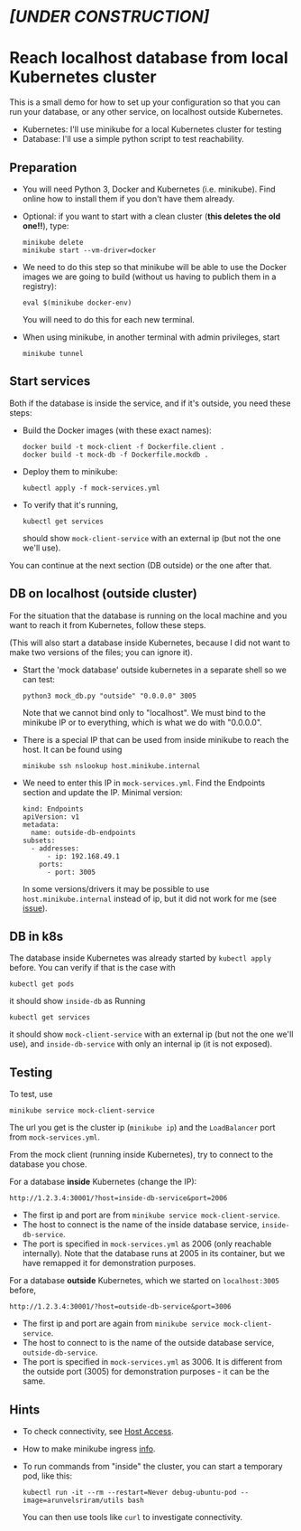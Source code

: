 
# *[UNDER CONSTRUCTION]*
# Reach localhost database from local Kubernetes cluster

This is a small demo for how to set up your configuration so that you can run your database, or any other service, on localhost outside Kubernetes.

* Kubernetes: I'll use minikube for a local Kubernetes cluster for testing
* Database: I'll use a simple python script to test reachability.

## Preparation

* You will need Python 3, Docker and Kubernetes (i.e. minikube). Find online how to install them if you don't have them already.

* Optional: if you want to start with a clean cluster (**this deletes the old one!!**), type:

      minikube delete
      minikube start --vm-driver=docker

* We need to do this step so that minikube will be able to use the Docker images we are going to build (without us having to publich them in a registry):

      eval $(minikube docker-env)
    
  You will need to do this for each new terminal.

* When using minikube, in another terminal with admin privileges, start

      minikube tunnel

## Start services

Both if the database is inside the service, and if it's outside, you need these steps:

* Build the Docker images (with these exact names):

      docker build -t mock-client -f Dockerfile.client .
      docker build -t mock-db -f Dockerfile.mockdb .

* Deploy them to minikube:

      kubectl apply -f mock-services.yml

* To verify that it's running,

      kubectl get services
    
   should show `mock-client-service` with an external ip (but not the one we'll use).

You can continue at the next section (DB outside) or the one after that.

## DB on localhost (outside cluster)

For the situation that the database is running on the local machine and you want to reach it from Kubernetes, follow these steps.

(This will also start a database inside Kubernetes, because I did not want to make two versions of the files; you can ignore it).

* Start the 'mock database' outside kubernetes in a separate shell so we can test:

      python3 mock_db.py "outside" "0.0.0.0" 3005

  Note that we cannot bind only to "localhost". We must bind to the minikube IP or to everything, which is what we do with "0.0.0.0".

* There is a special IP that can be used from inside minikube to reach the host. It can be found using

      minikube ssh nslookup host.minikube.internal

* We need to enter this IP in `mock-services.yml`. Find the Endpoints section and update the IP. Minimal version:

      kind: Endpoints
      apiVersion: v1
      metadata:
        name: outside-db-endpoints
      subsets:
        - addresses:
            - ip: 192.168.49.1
          ports:
            - port: 3005

  In some versions/drivers it may be possible to use `host.minikube.internal` instead of ip, but it did not work for me (see [issue](https://github.com/kubernetes/minikube/issues/8439)).

## DB in k8s

The database inside Kubernetes was already started by `kubectl apply` before. You can verify if that is the case with

    kubectl get pods
    
it should show `inside-db` as Running

    kubectl get services

it should show `mock-client-service` with an external ip (but not the one we'll use), and `inside-db-service` with only an internal ip (it is not exposed).

## Testing

To test, use

    minikube service mock-client-service

The url you get is the cluster ip (`minikube ip`) and the `LoadBalancer` port from `mock-services.yml`.

From the mock client (running inside Kubernetes), try to connect to the database you chose.

For a database **inside** Kubernetes (change the IP):

    http://1.2.3.4:30001/?host=inside-db-service&port=2006

* The first ip and port are from `minikube service mock-client-service`.
* The host to connect is the name of the inside database service, `inside-db-service`.
* The port is specified in `mock-services.yml` as 2006 (only reachable internally). Note that the database runs at 2005 in its container, but we have remapped it for demonstration purposes.

For a database **outside** Kubernetes, which we started on `localhost:3005` before, 

    http://1.2.3.4:30001/?host=outside-db-service&port=3006
    
* The first ip and port are again from `minikube service mock-client-service`.
* The host to connect to is the name of the outside database service, `outside-db-service`.
* The port is specified in `mock-services.yml` as 3006. It is different from the outside port (3005) for demonstration purposes - it can be the same.

## Hints

* To check connectivity, see [Host Access](https://minikube.sigs.k8s.io/docs/handbook/host-access/).
* How to make minikube ingress [info](https://kubernetes.io/docs/tasks/access-application-cluster/ingress-minikube/).
* To run commands from "inside" the cluster, you can start a temporary pod, like this:

      kubectl run -it --rm --restart=Never debug-ubuntu-pod --image=arunvelsriram/utils bash

  You can then use tools like `curl` to investigate connectivity.

